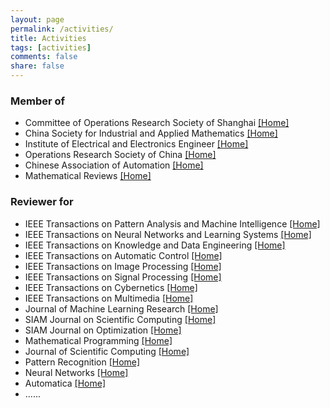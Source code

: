 ```yaml
---
layout: page
permalink: /activities/
title: Activities
tags: [activities]
comments: false
share: false
---
```



### Member of
* Committee of Operations Research Society of Shanghai <a href="http://www.shorsc.org.cn" class="textlink" target="_blank">[Home]</a> <br>
* China Society for Industrial and Applied Mathematics <a href="https://csiam.org.cn" class="textlink" target="_blank">[Home]</a> <br>
* Institute of Electrical and Electronics Engineer <a href="https://www.ieee.org" class="textlink" target="_blank">[Home]</a> <br>
* Operations Research Society of China <a href="https://www.orsc.org.cn" class="textlink" target="_blank">[Home]</a> <br>
* Chinese Association of Automation <a href="https://www.caa.org.cn" class="textlink" target="_blank">[Home]</a> <br>
* Mathematical Reviews <a href="https://mathscinet.ams.org" class="textlink" target="_blank">[Home]</a> <br>
  

### Reviewer for
* IEEE Transactions on Pattern Analysis and Machine Intelligence <a href="https://ieeexplore.ieee.org/xpl/RecentIssue.jsp?punumber=34" class="textlink" target="_blank">[Home]</a> <br>
* IEEE Transactions on Neural Networks and Learning Systems <a href="https://ieeexplore.ieee.org/xpl/RecentIssue.jsp?punumber=5962385" class="textlink" target="_blank">[Home]</a> <br>
* IEEE Transactions on Knowledge and Data Engineering <a href="https://ieeexplore.ieee.org/xpl/RecentIssue.jsp?punumber=69" class="textlink" target="_blank">[Home]</a> <br>
* IEEE Transactions on Automatic Control <a href="https://ieeexplore.ieee.org/xpl/RecentIssue.jsp?punumber=9" class="textlink" target="_blank">[Home]</a> <br>
* IEEE Transactions on Image Processing <a href="https://ieeexplore.ieee.org/xpl/RecentIssue.jsp?punumber=83" class="textlink" target="_blank">[Home]</a> <br>
* IEEE Transactions on Signal Processing <a href="https://ieeexplore.ieee.org/xpl/RecentIssue.jsp?punumber=78" class="textlink" target="_blank">[Home]</a> <br>
* IEEE Transactions on Cybernetics <a href="https://ieeexplore.ieee.org/xpl/RecentIssue.jsp?punumber=6221036" class="textlink" target="_blank">[Home]</a> <br>
* IEEE Transactions on Multimedia <a href="https://ieeexplore.ieee.org/xpl/RecentIssue.jsp?punumber=6046" class="textlink" target="_blank">[Home]</a> <br>
* Journal of Machine Learning Research <a href="https://www.jmlr.org" class="textlink" target="_blank">[Home]</a> <br>
* SIAM Journal on Scientific Computing <a href="https://www.siam.org/publications/siam-journals/siam-journal-on-scientific-computing/" class="textlink" target="_blank">[Home]</a> <br>
* SIAM Journal on Optimization <a href="https://www.siam.org/publications/siam-journals/siam-journal-on-optimization/" class="textlink" target="_blank">[Home]</a> <br>
* Mathematical Programming <a href="https://link.springer.com/journal/10107" class="textlink" target="_blank">[Home]</a> <br>
* Journal of Scientific Computing <a href="https://link.springer.com/journal/10915" class="textlink" target="_blank">[Home]</a> <br>
* Pattern Recognition <a href="https://www.sciencedirect.com/journal/pattern-recognition" class="textlink" target="_blank">[Home]</a> <br>
* Neural Networks <a href="https://www.sciencedirect.com/journal/neural-networks" class="textlink" target="_blank">[Home]</a> <br>
* Automatica <a href="https://www.sciencedirect.com/journal/automatica" class="textlink" target="_blank">[Home]</a> <br>
* ......


